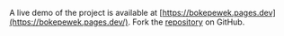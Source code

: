 A live demo of the project is available at [https://bokepewek.pages.dev](https://bokepewek.pages.dev/).
Fork the [repository](https://github.com/albibawang/bokeppamer) on GitHub.